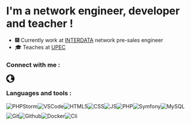 # I'm a network engineer, developer and teacher !

- :fireworks: Currently work at [INTERDATA][website_interdata] network pre-sales engineer
- :mortar_board: Teaches at [UPEC][website_upec]

### Connect with me :

[<img align="left" alt="" width="22px" src="https://raw.githubusercontent.com/iconic/open-iconic/master/svg/globe.svg" />][website]
[<img align="left" alt="" width="22px" src="https://cdn.jsdelivr.net/npm/simple-icons@v3/icons/twitter.svg" />][twitter]
[<img align="left" alt="" width="22px" src="https://cdn.jsdelivr.net/npm/simple-icons@v3/icons/linkedin.svg" />][linkedin]
[<img align="left" alt="" width="22px" src="https://cdn.jsdelivr.net/npm/simple-icons@v3/icons/instagram.svg" />][instagram]

<br/>

### Languages and tools :

[<img align="left" alt="PHPStorm" height="26px" src="https://user-images.githubusercontent.com/37927824/90391210-065d2680-e08d-11ea-962c-41ebb0659183.jpg" />][website]
[<img align="left" alt="VSCode" height="26px" src="https://user-images.githubusercontent.com/37927824/90391958-4b358d00-e08e-11ea-8152-606f563a9e6c.png" />][website]
[<img align="left" alt="HTML5" height="26px" src="https://user-images.githubusercontent.com/37927824/90391571-a5821e00-e08d-11ea-860b-dd657747297a.png" />][website]
[<img align="left" alt="CSS" height="26px" src="https://user-images.githubusercontent.com/37927824/90391638-c0549280-e08d-11ea-995b-5f1a009f15cc.png" />][website]
[<img align="left" alt="JS" height="26px" src="https://user-images.githubusercontent.com/37927824/90391699-d8c4ad00-e08d-11ea-90e5-8d4b1a72ede6.png" />][website]
[<img align="left" alt="PHP" height="26px" src="https://user-images.githubusercontent.com/37927824/90391727-e5490580-e08d-11ea-9853-8e601250f92a.png" />][website]
[<img align="left" alt="Symfony" height="26px" src="https://user-images.githubusercontent.com/37927824/90391768-f5f97b80-e08d-11ea-8657-357a68550ce8.png" />][website]
[<img align="left" alt="MySQL" height="26px" src="https://user-images.githubusercontent.com/37927824/90391780-fc87f300-e08d-11ea-9fa9-bb840c67b38e.png" />][website]
[<img align="left" alt="Git" height="26px" src="https://user-images.githubusercontent.com/37927824/90391831-145f7700-e08e-11ea-9610-a0ac5a620faf.jpg" />][website]
[<img align="left" alt="Github" height="26px" src="https://user-images.githubusercontent.com/37927824/90391840-19242b00-e08e-11ea-9343-4c84b5a7f609.png" />][website]
[<img align="left" alt="Docker" height="26px" src="https://user-images.githubusercontent.com/37927824/90391854-1de8df00-e08e-11ea-884e-0778aa74dd36.png" />][website]
[<img align="left" alt="Cli" height="26px" src="https://user-images.githubusercontent.com/37927824/90391870-22ad9300-e08e-11ea-90be-bf4fa1fbcc20.png" />][website]

[website]: http://thibault-chevalleraud.fr/
[website_interdata]: https://www.interdata.fr/
[website_upec]: https://www.u-pec.fr/
[twitter]: https://twitter.com/tchib28
[linkedin]:https://www.linkedin.com/in/thibault-chevalleraud/
[instagram]: https://www.instagram.com/tchib28/
